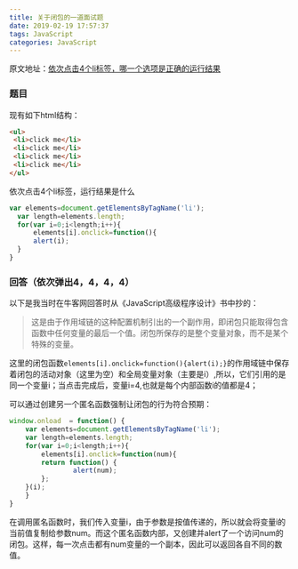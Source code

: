 ```yaml
---
title: 关于闭包的一道面试题
date: 2019-02-19 17:57:37
tags: JavaScript
categories: JavaScript
---
```



原文地址：[依次点击4个li标签，哪一个选项是正确的运行结果](https://www.nowcoder.com/questionTerminal/da4115e308c948169a9a73e50d09a3e7?toCommentId=2555046)

<!--more-->
### 题目
现有如下html结构：
```html
<ul>
 <li>click me</li>
 <li>click me</li>
 <li>click me</li>
 <li>click me</li>
</ul>
```
依次点击4个li标签，运行结果是什么
```javascript
var elements=document.getElementsByTagName('li');
  var length=elements.length;
  for(var i=0;i<length;i++){
      elements[i].onclick=function(){
      alert(i);
  }
}
```
### 回答（依次弹出4，4，4，4）
以下是我当时在牛客网回答时从《JavaScript高级程序设计》书中抄的：

> 这是由于作用域链的这种配置机制引出的一个副作用，即闭包只能取得包含函数中任何变量的最后一个值。闭包所保存的是整个变量对象，而不是某个特殊的变量。

这里的闭包函数`elements[i].onclick=function(){alert(i);}`的作用域链中保存着闭包的活动对象（这里为空）和全局变量对象（主要是i）,所以，它们引用的是同一个变量i；当点击完成后，变量i=4,也就是每个内部函数i的值都是4；

可以通过创建另一个匿名函数强制让闭包的行为符合预期：
```javascript
window.onload  = function() {
    var elements=document.getElementsByTagName('li');
    var length=elements.length;
    for(var i=0;i<length;i++){
        elements[i].onclick=function(num){
        return function() {
                alert(num);
        };
    }(i);
    }
}
```

在调用匿名函数时，我们传入变量i，由于参数是按值传递的，所以就会将变量i的当前值复制给参数num。而这个匿名函数内部，又创建并alert了一个访问num的闭包。这样，每一次点击都有num变量的一个副本，因此可以返回各自不同的数值。